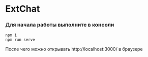 # ExtChat

### Для начала работы выполните в консоли
```
npm i
npm run serve
```

После чего можно открывать http://localhost:3000/ в браузере
